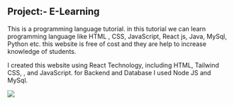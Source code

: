 
<h2> Project:- E-Learning</h2>
<div>
<p className="">This is a programming language tutorial. in this tutorial we can
learn programming language like HTML , CSS, JavaScript, React js, Java, MySql, Python etc. this website is free of cost and they are help to increase
knowledge of students. 
</p> 
<p>I created this website using React Technology, including HTML, Tailwind CSS, , and JavaScript.
for Backend and Database I used Node JS and MySql.
</p>

<img src="C:\Users\Dell\OneDrive\Desktop\E-learning\src\assets\home1.png">



</div>